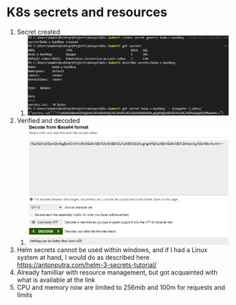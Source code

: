 # K8s secrets and resources
1. Secret created
   1. ![clean](screenshots/lab11-1.png)
2. Verified and decoded
   1. ![clean](screenshots/lab11-2.png)
3. Helm secrets cannot be used within windows, and if I had a Linux system at hand, I would do as described here https://antonputra.com/helm-3-secrets-tutorial/
4. Already familliar with resource management, but got acquainted with what is available at the link
5. CPU and memory now are limited to 256mib and 100m for requests and limits